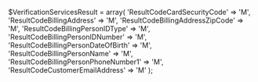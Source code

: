 $VerificationServicesResult = array(
    'ResultCodeCardSecurityCode' => 'M',
    'ResultCodeBillingAddress' => 'M',
    'ResultCodeBillingAddressZipCode' => 'M',
    'ResultCodeBillingPersonIDType' => 'M',
    'ResultCodeBillingPersonIDNumber' => 'M',
    'ResultCodeBillingPersonDateOfBirth' => 'M',
    'ResultCodeBillingPersonName' => 'M',
    'ResultCodeBillingPersonPhoneNumber1' => 'M',
    'ResultCodeCustomerEmailAddress' => 'M'
);